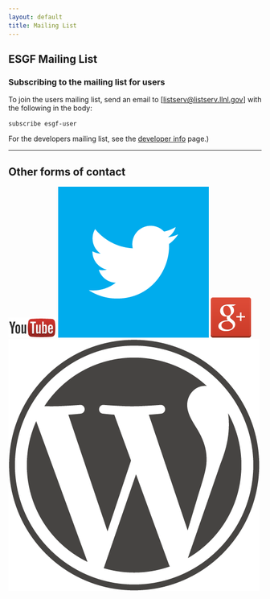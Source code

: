 ```yaml
---
layout: default
title: Mailing List 
---
```



## ESGF Mailing List

### Subscribing to the mailing list for users

To join the users mailing list, send an email to
[listserv@listserv.llnl.gov] with the following in the body:
 
    subscribe esgf-user

For the developers mailing list, see the [developer info] page.)


---

## Other forms of contact

<a href="#"><img class="contact-logo" src="media/images/youtube.png" alt="YouTube logo"/></a>
<a href="http://twitter.com/ESGForg"><img class="contact-logo" src="media/images/twitter.png" alt="Twitter logo"/></a>
<a href="https://plus.google.com/106699044674610308404"><img class="contact-logo" src="media/images/google+.png" alt="Google+ logo"/></a>
<a href="http://esgf.wordpress.com/"><img class="contact-logo" src="media/images/wordpress.png" alt="Wordpress logo"/></a>

[developer info]:  developer-info.html


